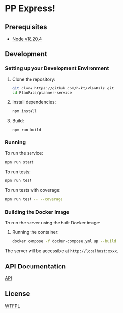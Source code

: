 # PP Express!

## Prerequisites

- [Node v18.20.4](https://nodejs.org/en/download/package-manager)

## Development

### Setting up your Development Environment

1. Clone the repository:
   ```bash
   git clone https://github.com/h-kt/PlanPals.git
   cd PlanPals/planner-service
   ```

2. Install dependencies:
   ```bash
   npm install
   ```

3. Build:
   ```bash
   npm run build
   ```

### Running

To run the service:
```bash
npm run start
```

To run tests:
```bash
npm run test
```

To run tests with coverage:
```bash
npm run test -- --coverage
```

### Building the Docker Image

To run the server using the built Docker image:

1. Running the container:
   ```bash
   docker compose -f docker-compose.yml up --build
   ```

The server will be accessible at `http://localhost:xxxx`.

## API Documentation

[API](./docs/README.md)

## License

[WTFPL](./LICENSE)
